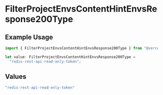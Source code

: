 # FilterProjectEnvsContentHintEnvsResponse200Type

## Example Usage

```typescript
import { FilterProjectEnvsContentHintEnvsResponse200Type } from "@vercel/sdk/models/operations";

let value: FilterProjectEnvsContentHintEnvsResponse200Type =
  "redis-rest-api-read-only-token";
```

## Values

```typescript
"redis-rest-api-read-only-token"
```